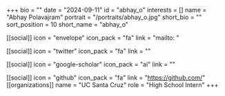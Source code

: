 +++
bio = "" 
date = "2024-09-11" 
id = "abhay_o" 
interests = [] 
name = "Abhay Polavajram" 
portrait = "/portraits/abhay_o.jpg" 
short_bio = "" 
sort_position = 10
 short_name = "abhay_o" 

[[social]] 
    icon = "envelope" 
    icon_pack = "fa" 
    link = "mailto: "

 [[social]] 
    icon = "twitter" 
    icon_pack = "fa" 
    link = "" 

[[social]] 
    icon = "google-scholar" 
    icon_pack = "ai" 
    link = "" 

[[social]] 
    icon = "github" 
    icon_pack = "fa" 
    link = "https://github.com/" 
[[organizations]] 
     name = "UC Santa Cruz" 
      role = "High School Intern" 
+++